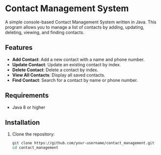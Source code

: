 # Contact Management System

A simple console-based Contact Management System written in Java. This program allows you to manage a list of contacts by adding, updating, deleting, viewing, and finding contacts.

## Features

- **Add Contact**: Add a new contact with a name and phone number.
- **Update Contact**: Update an existing contact by index.
- **Delete Contact**: Delete a contact by index.
- **View All Contacts**: Display all saved contacts.
- **Find Contact**: Search for a contact by name or phone number.

## Requirements

- Java 8 or higher

## Installation

1. Clone the repository:
   ```bash
   git clone https://github.com/your-username/contact_management.git
   cd contact_management
